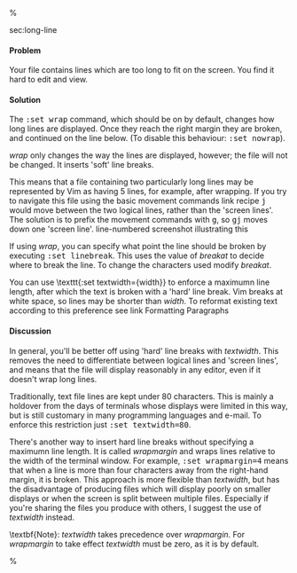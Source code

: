 %

<span class="label">sec:long-line</span>

<h4>Problem</h4>

Your file contains lines which are too long to fit on the
screen. You find it hard to edit and view.

<h4>Solution</h4>

The <tt>:set wrap</tt> command, which should be on by default, changes how
long lines are displayed. Once they reach the right margin they are broken,
and continued on the line below. (To disable this behaviour: <tt>:set
nowrap</tt>).

<i>wrap</i> only changes the way the lines are displayed, however; the file
will not be changed. It inserts 'soft' line breaks.

This means that a file containing two particularly long lines may be
represented by Vim as having 5 lines, for example, after wrapping. If you try
to navigate this file using the basic movement commands <span class="todo">link recipe</span>
<tt>j</tt> would move between the two logical lines, rather than the 'screen
lines'. The solution is to prefix the movement commands with <tt>g</tt>, so
<tt>gj</tt> moves down one 'screen line'. <span class="todo">line-numbered screenshot
illustrating this</span>

If using <i>wrap</i>, you can specify what point the line should be broken
by executing <tt>:set linebreak</tt>. This uses the value of <i>breakat</i>
to decide where to break the line. To change the characters used modify
<i>breakat</i>.

You can use \texttt{:set textwidth=\{width\}} to enforce a maximumn line
length, after which the text is broken with a 'hard' line break. Vim breaks at
white space, so lines may be shorter than <i>width</i>. To reformat existing
text according to this preference see <span class="todo">link Formatting Paragraphs</span>

<h4>Discussion</h4>

In general, you'll be better off using 'hard' line breaks with
<i>textwidth</i>. This removes the need to differentiate between logical
lines and 'screen lines', and means that the file will display reasonably in
any editor, even if it doesn't wrap long lines.

Traditionally, text file lines are kept under 80 characters.  This is mainly a
holdover from the days of terminals whose displays were limited in this way,
but is still customary in many programming languages and e-mail. To enforce
this restriction just <tt>:set textwidth=80</tt>.

There's another way to insert hard line breaks without specifying a maximumn
line length. It is called <i>wrapmargin</i> and wraps lines relative to the
width of the terminal window. For example, <tt>:set wrapmargin=4</tt> means
that when a line is more than four characters away from the right-hand margin,
it is broken. This approach is more flexible than <i>textwidth</i>, but has
the disadvantage of producing files which will display poorly on smaller
displays or when the screen is split between multiple files.  Especially if
you're sharing the files you produce with others, I suggest the use of
<i>textwidth</i> instead.

\textbf{Note}: <i>textwidth</i> takes precedence over <i>wrapmargin</i>.
For <i>wrapmargin</i> to take effect <i>textwidth</i> must be zero, as it
is by default.

%

